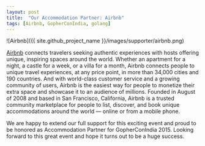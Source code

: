 ```yaml
---
layout: post
title:  "Our Accommodation Partner: Airbnb"
tags: [Airbnb, GopherConIndia, golang]
---
```


![Airbnb]({{ site.github_project_name }}/images/supporter/airbnb.png)

[Airbnb](https://www.airbnb.co.in/) connects travelers seeking authentic experiences with hosts offering unique, inspiring spaces around the world. Whether an apartment for a night, a castle for a week, or a villa for a month, Airbnb connects people to unique travel experiences, at any price point, in more than 34,000 cities and 190 countries. And with world-class customer service and a growing community of users, Airbnb is the easiest way for people to monetize their extra space and showcase it to an audience of millions. Founded in August of 2008 and based in San Francisco, California, Airbnb is a trusted community marketplace for people to list, discover, and book unique accommodations around the world — online or from a mobile phone.

We are happy to extend our full support for this exciting event and proud to be honored as Accommodation Partner for GopherConIndia 2015. Looking forward to this great event and hope it turns out to be a huge success.

